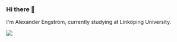 ### Hi there 👋

I'm Alexander Engström, currently studying at Linköping University.

![](https://github-readme-stats.vercel.app/api/top-langs/?username=alexandengstrom&theme=city_light&hide_border=false&include_all_commits=false&count_private=false&layout=compact)
